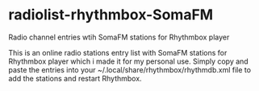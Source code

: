 # radiolist-rhythmbox-SomaFM
Radio channel entries wtih SomaFM stations for Rhythmbox player

This is an online radio stations entry list with SomaFM stations for Rhythmbox player which i made it for my personal use.
Simply copy and paste the entries into your ~/.local/share/rhythmbox/rhythmdb.xml file to add the stations and restart Rhythmbox.

